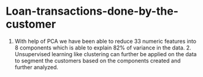 # Loan-transactions-done-by-the-customer
1. With help of PCA we have been able to reduce 33 numeric features into 8 components which is able to explain 82% of variance in the data. 2. Unsupervised learning like clustering can further be applied on the data to segment the customers based on the components created and further analyzed.
